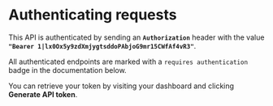 # Authenticating requests

This API is authenticated by sending an **`Authorization`** header with the value **`"Bearer 1|lx0Ox5y9zdXmjygtsddoPAbjoG9mr15CWfAf4vR3"`**.

All authenticated endpoints are marked with a `requires authentication` badge in the documentation below.

You can retrieve your token by visiting your dashboard and clicking <b>Generate API token</b>.
